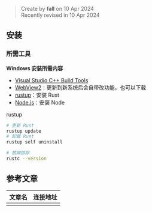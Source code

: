 > Create by **fall** on 10 Apr 2024<br/>
> Recently revised in 10 Apr 2024

## 安装

### 所需工具

**Windows 安装所需内容**

- [Visual Studio C++ Build Tools](https://visualstudio.microsoft.com/zh-hans/visual-cpp-build-tools/)
- [WebView2](https://developer.microsoft.com/en-us/microsoft-edge/webview2/?form=MA13LH)：更新到新系统后会自带改功能，也可以下载
- [rustup](https://www.rust-lang.org/tools/install)：安装 Rust
- [Node.js](https://nodejs.org/en)：安装 Node

rustup

```bash
# 更新 Rust
rustup update
# 卸载 Rust
rustup self uninstall

# 故障排除
rustc --version
```



## 参考文章

| 文章名 | 连接地址 |
| ------ | -------- |
|        |          |

